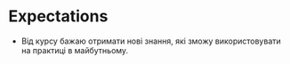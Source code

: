 # Expectations

* Від курсу бажаю отримати нові знання, які зможу використовувати на практиці в майбутньому. 